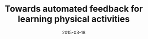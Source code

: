 ---
title: "Towards automated feedback for learning physical activities"
thumbnail: "img/thumbnails/hri.png"
venueShort: "CS 294-115 2015"
venueFull: "Algorithmic Human Robot Interaction"
authors: "Amy Pavel"
date: "2015-03-18"
---